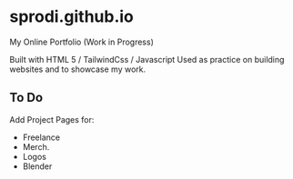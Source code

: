 # sprodi.github.io
My Online Portfolio (Work in Progress)

Built with HTML 5 / TailwindCss / Javascript
Used as practice on building websites and to showcase my work.

## To Do
Add Project Pages for:
- Freelance
- Merch.
- Logos
- Blender
